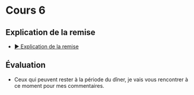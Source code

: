 # Cours 6

<style>.md-footer{display:none;}</style>
## Explication de la remise
* [▶️ Explication de la remise](https://uqam-my.sharepoint.com/:v:/g/personal/lavoie-pilote_francoise_uqam_ca/EfmqCOQsH3VOuYyVvGDmXWcB_MqV25Eq1wtQUNVxCoQFTQ?nav=eyJyZWZlcnJhbEluZm8iOnsicmVmZXJyYWxBcHAiOiJPbmVEcml2ZUZvckJ1c2luZXNzIiwicmVmZXJyYWxBcHBQbGF0Zm9ybSI6IldlYiIsInJlZmVycmFsTW9kZSI6InZpZXciLCJyZWZlcnJhbFZpZXciOiJNeUZpbGVzTGlua0NvcHkifX0&e=C9cdOq)  <br>


## Évaluation
  * Ceux qui peuvent rester à la période du dîner, je vais vous rencontrer à ce moment pour mes commentaires.
